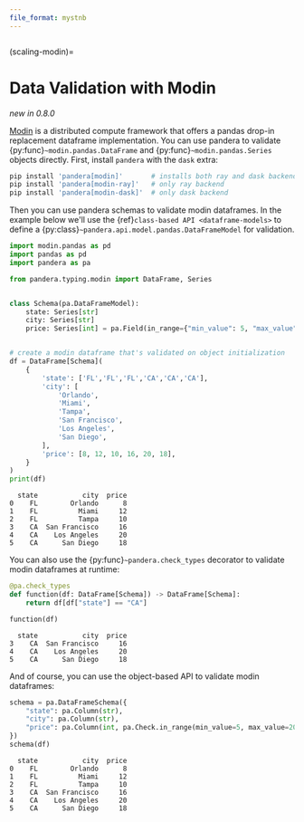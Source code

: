 ```yaml
---
file_format: mystnb
---
```


```{currentmodule} pandera
```

(scaling-modin)=

# Data Validation with Modin

*new in 0.8.0*

[Modin](https://modin.readthedocs.io/en/latest/) is a distributed
compute framework that offers a pandas drop-in replacement dataframe
implementation. You can use pandera to validate {py:func}`~modin.pandas.DataFrame`
and {py:func}`~modin.pandas.Series` objects directly. First, install
`pandera` with the `dask` extra:

```bash
pip install 'pandera[modin]'       # installs both ray and dask backends
pip install 'pandera[modin-ray]'   # only ray backend
pip install 'pandera[modin-dask]'  # only dask backend
```

Then you can use pandera schemas to validate modin dataframes. In the example
below we'll use the {ref}`class-based API <dataframe-models>` to define a
{py:class}`~pandera.api.model.pandas.DataFrameModel` for validation.

```python
import modin.pandas as pd
import pandas as pd
import pandera as pa

from pandera.typing.modin import DataFrame, Series


class Schema(pa.DataFrameModel):
    state: Series[str]
    city: Series[str]
    price: Series[int] = pa.Field(in_range={"min_value": 5, "max_value": 20})


# create a modin dataframe that's validated on object initialization
df = DataFrame[Schema](
    {
        'state': ['FL','FL','FL','CA','CA','CA'],
        'city': [
            'Orlando',
            'Miami',
            'Tampa',
            'San Francisco',
            'Los Angeles',
            'San Diego',
        ],
        'price': [8, 12, 10, 16, 20, 18],
    }
)
print(df)
```

```
  state           city  price
0    FL        Orlando      8
1    FL          Miami     12
2    FL          Tampa     10
3    CA  San Francisco     16
4    CA    Los Angeles     20
5    CA      San Diego     18
```

You can also use the {py:func}`~pandera.check_types` decorator to validate
modin dataframes at runtime:

```python
@pa.check_types
def function(df: DataFrame[Schema]) -> DataFrame[Schema]:
    return df[df["state"] == "CA"]

function(df)
```

```
  state           city  price
3    CA  San Francisco     16
4    CA    Los Angeles     20
5    CA      San Diego     18
```

And of course, you can use the object-based API to validate modin dataframes:

```python
schema = pa.DataFrameSchema({
    "state": pa.Column(str),
    "city": pa.Column(str),
    "price": pa.Column(int, pa.Check.in_range(min_value=5, max_value=20))
})
schema(df)
```

```
  state           city  price
0    FL        Orlando      8
1    FL          Miami     12
2    FL          Tampa     10
3    CA  San Francisco     16
4    CA    Los Angeles     20
5    CA      San Diego     18
```
